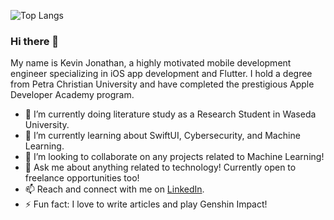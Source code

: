 ![Top Langs](https://github-readme-stats.vercel.app/api/top-langs/?username=KevinJonathan30&layout=compact&langs_count=6&theme=transparent)

### Hi there 👋

My name is Kevin Jonathan, a highly motivated mobile development engineer specializing in iOS app development and Flutter. I hold a degree from Petra Christian University and have completed the prestigious Apple Developer Academy program.

- 🔭 I’m currently doing literature study as a Research Student in Waseda University.
- 🌱 I’m currently learning about SwiftUI, Cybersecurity, and Machine Learning.
- 👯 I’m looking to collaborate on any projects related to Machine Learning!
- 💬 Ask me about anything related to technology! Currently open to freelance opportunities too!
- 📫 Reach and connect with me on [LinkedIn](https://www.linkedin.com/in/kevinjonathan3010/).
- ⚡ Fun fact: I love to write articles and play Genshin Impact!
